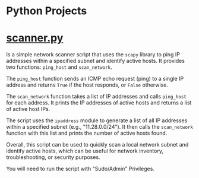 # Python Projects

# [scanner.py](https://github.com/divyank50/Python-projects/blob/main/scanner.py)
Is a simple network scanner script that uses the `scapy` library to ping IP addresses within a specified subnet and identify active hosts. It provides two functions: `ping_host` and `scan_network`.

The `ping_host` function sends an ICMP echo request (ping) to a single IP address and returns `True` if the host responds, or `False` otherwise.

The `scan_network` function takes a list of IP addresses and calls `ping_host` for each address. It prints the IP addresses of active hosts and returns a list of active host IPs.

The script uses the `ipaddress` module to generate a list of all IP addresses within a specified subnet (e.g., "11.28.0.0/24"). It then calls the `scan_network` function with this list and prints the number of active hosts found.

Overall, this script can be used to quickly scan a local network subnet and identify active hosts, which can be useful for network inventory, troubleshooting, or security purposes.

You will need to run the script with "Sudo/Admin" Privileges.
